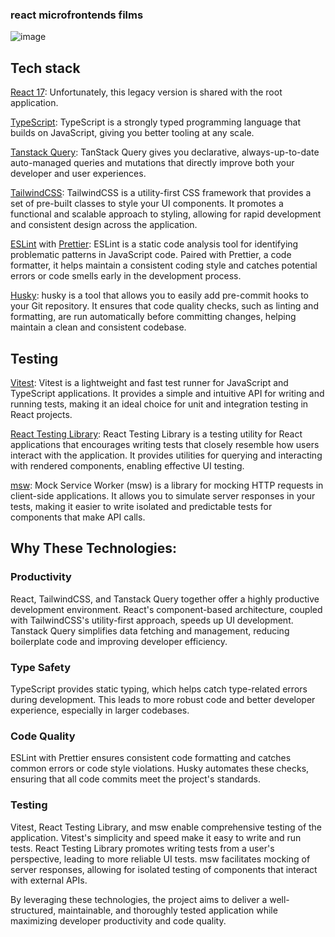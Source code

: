 ### react microfrontends films
![image](https://github.com/mdomarus/react-mf-films/assets/12214430/1c0edc01-9d88-40dc-9c5e-ba9fff85318b)

## Tech stack
[React 17](https://react.dev/): Unfortunately, this legacy version is shared with the root application.

[TypeScript](https://www.typescriptlang.org/): TypeScript is a strongly typed programming language that builds on JavaScript, giving you better tooling at any scale.

[Tanstack Query](https://tanstack.com/query/latest): TanStack Query gives you declarative, always-up-to-date auto-managed queries and mutations that directly improve both your developer and user experiences.

[TailwindCSS](https://tailwindcss.com/): TailwindCSS is a utility-first CSS framework that provides a set of pre-built classes to style your UI components. It promotes a functional and scalable approach to styling, allowing for rapid development and consistent design across the application.

[ESLint](https://eslint.org/) with [Prettier](https://prettier.io/): ESLint is a static code analysis tool for identifying problematic patterns in JavaScript code. Paired with Prettier, a code formatter, it helps maintain a consistent coding style and catches potential errors or code smells early in the development process.

[Husky](https://typicode.github.io/husky/): husky is a tool that allows you to easily add pre-commit hooks to your Git repository. It ensures that code quality checks, such as linting and formatting, are run automatically before committing changes, helping maintain a clean and consistent codebase.

## Testing
[Vitest](https://vitest.dev/): Vitest is a lightweight and fast test runner for JavaScript and TypeScript applications. It provides a simple and intuitive API for writing and running tests, making it an ideal choice for unit and integration testing in React projects. 

[React Testing Library](https://testing-library.com/): React Testing Library is a testing utility for React applications that encourages writing tests that closely resemble how users interact with the application. It provides utilities for querying and interacting with rendered components, enabling effective UI testing.

[msw](https://mswjs.io/): Mock Service Worker (msw) is a library for mocking HTTP requests in client-side applications. It allows you to simulate server responses in your tests, making it easier to write isolated and predictable tests for components that make API calls.

## Why These Technologies:
### Productivity
React, TailwindCSS, and Tanstack Query together offer a highly productive development environment. React's component-based architecture, coupled with TailwindCSS's utility-first approach, speeds up UI development. Tanstack Query simplifies data fetching and management, reducing boilerplate code and improving developer efficiency.

### Type Safety
TypeScript provides static typing, which helps catch type-related errors during development. This leads to more robust code and better developer experience, especially in larger codebases.

### Code Quality
ESLint with Prettier ensures consistent code formatting and catches common errors or code style violations. Husky automates these checks, ensuring that all code commits meet the project's standards.

### Testing
Vitest, React Testing Library, and msw enable comprehensive testing of the application. Vitest's simplicity and speed make it easy to write and run tests. React Testing Library promotes writing tests from a user's perspective, leading to more reliable UI tests. msw facilitates mocking of server responses, allowing for isolated testing of components that interact with external APIs.

By leveraging these technologies, the project aims to deliver a well-structured, maintainable, and thoroughly tested application while maximizing developer productivity and code quality.